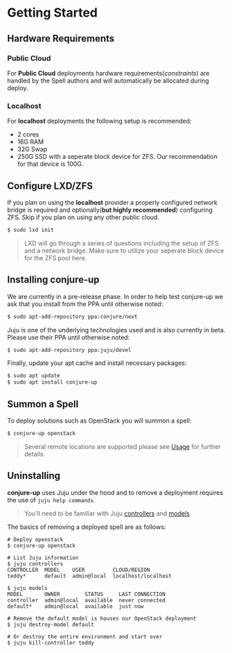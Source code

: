 # Getting Started

## Hardware Requirements

### Public Cloud
For **Public Cloud** deployments hardware requirements(_constraints_) are handled by the
Spell authors and will automatically be allocated during deploy.

### Localhost
For **localhost** deployments the following setup is recommended:

 * 2 cores
 * 16G RAM
 * 32G Swap
 * 250G SSD with a seperate block device for ZFS. Our recommendation for that device is 100G.

## Configure LXD/ZFS

If you plan on using the **localhost** provider a properly configured network
bridge is required and optionally(**but highly recommended**)
configuring ZFS. Skip if you plan on using any other public cloud.

```bash
$ sudo lxd init
```

> LXD will go through a series of questions including the setup of ZFS and a
> network bridge. Make sure to utilize your seperate block device for the ZFS
> pool here.

## Installing conjure-up

We are currently in a pre-release phase. In order to help test conjure-up we ask
that you install from the PPA until otherwise noted:

```bash
$ sudo apt-add-repository ppa:conjure/next
```

Juju is one of the underlying technologies used and is also currently in beta. Please use their PPA until otherwise noted:

```bash
$ sudo apt-add-repository ppa:juju/devel
```

Finally, update your apt cache and install necessary packages:

```bash
$ sudo apt update
$ sudo apt install conjure-up
```

## Summon a Spell

To deploy solutions such as OpenStack you will summon a spell:

```bash
$ conjure-up openstack
```

> Several remote locations are supported please see [Usage](usage.md) for further details.

## Uninstalling

**conjure-up** uses Juju under the hood and to remove a deployment requires the use of `juju help commands`.

> You'll need to be familiar with Juju [controllers](https://jujucharms.com/docs/devel/controllers) and [models](https://jujucharms.com/docs/devel/models)

The basics of removing a deployed spell are as follows:

```
# Deploy openstack
$ conjure-up openstack

# List Juju information
$ juju controllers
CONTROLLER  MODEL    USER         CLOUD/REGION
teddy*      default  admin@local  localhost/localhost

$ juju models
MODEL       OWNER        STATUS     LAST CONNECTION
controller  admin@local  available  never connected
default*    admin@local  available  just now

# Remove the default model is houses our OpenStack deployment
$ juju destroy-model default

# Or destroy the entire environment and start over
$ juju kill-controller teddy
```


